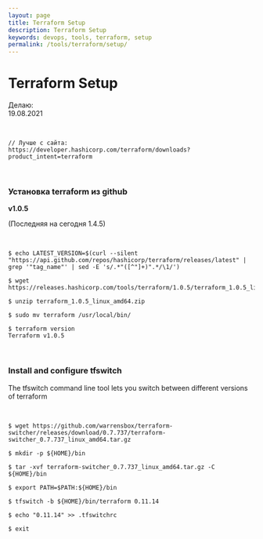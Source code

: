 ```yaml
---
layout: page
title: Terraform Setup
description: Terraform Setup
keywords: devops, tools, terraform, setup
permalink: /tools/terraform/setup/
---
```


# Terraform Setup

Делаю:  
19.08.2021

<br/>

```
// Лучше с сайта:
https://developer.hashicorp.com/terraform/downloads?product_intent=terraform
```

<br/>

### Установка terraform из github

**v1.0.5**

(Последняя на сегодня 1.4.5)

<br/>

```
$ echo LATEST_VERSION=$(curl --silent "https://api.github.com/repos/hashicorp/terraform/releases/latest" | grep '"tag_name"' | sed -E 's/.*"([^"]+)".*/\1/')

$ wget https://releases.hashicorp.com/tools/terraform/1.0.5/terraform_1.0.5_linux_amd64.zip

$ unzip terraform_1.0.5_linux_amd64.zip

$ sudo mv terraform /usr/local/bin/

$ terraform version
Terraform v1.0.5
```

<br/>

### Install and configure tfswitch

The tfswitch command line tool lets you switch between different versions of terraform

<br/>

```
$ wget https://github.com/warrensbox/terraform-switcher/releases/download/0.7.737/terraform-switcher_0.7.737_linux_amd64.tar.gz

$ mkdir -p ${HOME}/bin

$ tar -xvf terraform-switcher_0.7.737_linux_amd64.tar.gz -C ${HOME}/bin

$ export PATH=$PATH:${HOME}/bin

$ tfswitch -b ${HOME}/bin/terraform 0.11.14

$ echo "0.11.14" >> .tfswitchrc

$ exit

```
